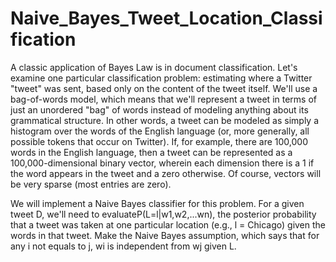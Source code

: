 # Naive_Bayes_Tweet_Location_Classification
A classic application of Bayes Law is in document classification. Let's examine one particular classification problem: estimating where a Twitter "tweet" was sent, based only on the content of the tweet itself. We'll use a bag-of-words model, which means that we'll represent a tweet in terms of just an unordered "bag" of words instead of modeling anything about its grammatical structure. In other words, a tweet can be modeled as simply a histogram over the words of the English language (or, more generally, all possible tokens that occur on Twitter). If, for example, there are 100,000 words in the English language, then a tweet can be represented as a 100,000-dimensional binary vector, wherein each dimension there is a 1 if the word appears
in the tweet and a zero otherwise. Of course, vectors will be very sparse (most entries are zero).

We will implement a Naive Bayes classifier for this problem. For a given tweet D, we'll need to evaluateP(L=l|w1,w2,...wn), the posterior probability that a tweet was taken at one particular location (e.g., l = Chicago) given the words in that tweet. Make the Naive Bayes assumption, which says that for any i not equals to j, wi is independent from wj given L.
